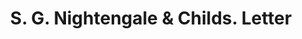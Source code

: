 ---
doi: 10.7916/D8NG62PT
date_other: '1895'
date_other_textual: '1895'
form: correspondence
genre:
- Letters (correspondence)
name:
- S. G. Nightengale & Childs
object_in_context_url: https://biggert.cul.columbia.edu/items/view/ave_biggert_00450
subject_hierarchical_geographic:
- Boston, Massachusetts, United States
subject_name:
- S. G. Nightengale & Childs
title: S. G. Nightengale & Childs. Letter
sort_title: S. G. Nightengale & Childs. Letter
call_number: ave_biggert_00450
coordinates:
- 42.35805555555556,-71.06361111111111
pid: ave_biggert_00450
identifiers: ave_biggert_00450
permalink: /biggert/ave_biggert_00450/
layout: iiif-image-page
---